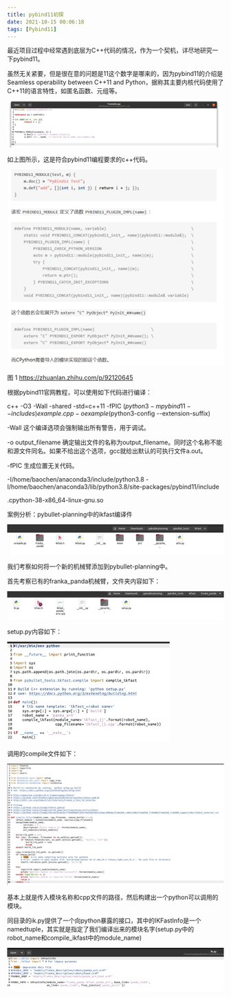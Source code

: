 ```yaml
---
title: pybind11初探
date: 2021-10-15 00:06:18
tags: [Pybind11]
---
```


  

 

最近项目过程中经常遇到底层为C++代码的情况，作为一个契机，详尽地研究一下pybind11。<!-- more -->

虽然无关紧要，但是很在意的问题是11这个数字是哪来的，因为pybind11的介绍是 Seamless operability between C++11 and Python，据称其主要内核代码使用了C++11的语言特性，如匿名函数、元组等。

![img](pybind11/wps56.jpg) 

如上图所示，这是符合pybind11编程要求的c++代码。

![img](pybind11/wps57.jpg) 

图 1 https://zhuanlan.zhihu.com/p/92120645

根据pybind11官网教程，可以使用如下代码进行编译：

c++ -O3 -Wall -shared -std=c++11 -fPIC $(python3 -m pybind11 --includes) example.cpp -o example$(python3-config --extension-suffix)

-Wall 这个编译选项会强制输出所有警告，用于调试。

-o output_filename 确定输出文件的名称为output_filename。同时这个名称不能和源文件同名。如果不给出这个选项，gcc就给出默认的可执行文件a.out。

-fPIC 生成位置无关代码。

-I/home/baochen/anaconda3/include/python3.8 	-I/home/baochen/anaconda3/lib/python3.8/site-packages/pybind11/include

.cpython-38-x86_64-linux-gnu.so

 

 

案例分析：pybullet-planning中的ikfast编译件

![img](pybind11/wps58.jpg) 

我们考察如何将一个新的机械臂添加到pybullet-planning中。

首先考察已有的franka_panda机械臂，文件夹内容如下：

![img](pybind11/wps59.jpg) 

setup.py内容如下：

![img](pybind11/wps60.jpg) 

调用的compile文件如下：

![img](pybind11/wps61.jpg) 

基本上就是传入模块名称和cpp文件的路径，然后构建出一个python可以调用的模块。

同目录的ik.py提供了一个向python暴露的接口，其中的IKFastInfo是一个namedtuple，其实就是指定了我们编译出来的模块名字(setup.py中的robot_name和compile_ikfast中的module_name)

![img](pybind11/wps62.jpg) 

 